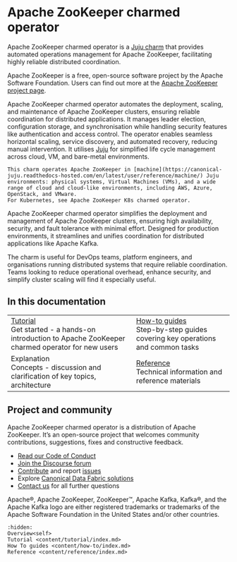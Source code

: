 # Apache ZooKeeper charmed operator

Apache ZooKeeper charmed operator is a [Juju charm](https://canonical-juju.readthedocs-hosted.com/en/latest/user/reference/charm/) that provides automated operations management for Apache ZooKeeper, facilitating highly reliable distributed coordination.

Apache ZooKeeper is a free, open-source software project by the Apache Software Foundation. Users can find out more at the [Apache ZooKeeper project page](https://zookeeper.apache.org/).

<!-- Apache ZooKeeper is a distributed coordination service widely used for managing configuration information, naming, synchronisation, and group services in distributed systems. -->

Apache ZooKeeper charmed operator automates the deployment, scaling, and maintenance of Apache ZooKeeper clusters, ensuring reliable coordination for distributed applications. It manages leader election, configuration storage, and synchronisation while handling security features like authentication and access control. The operator enables seamless horizontal scaling, service discovery, and automated recovery, reducing manual intervention. It utilises [Juju](https://juju.is/) for simplified life cycle management across cloud, VM, and bare-metal environments.

```{note}
This charm operates Apache ZooKeeper in [machine](https://canonical-juju.readthedocs-hosted.com/en/latest/user/reference/machine/) Juju environments: physical systems, Virtual Machines (VMs), and a wide range of cloud and cloud-like environments, including AWS, Azure, OpenStack, and VMware.
For Kubernetes, see Apache ZooKeeper K8s charmed operator.
```
<!-- TODO add a link to the K8s charm above -->

Apache ZooKeeper charmed operator simplifies the deployment and management of Apache ZooKeeper clusters, ensuring high availability, security, and fault tolerance with minimal effort. Designed for production environments, it streamlines and unifies coordination for distributed applications like Apache Kafka.

The charm is useful for DevOps teams, platform engineers, and organisations running distributed systems that require reliable coordination. Teams looking to reduce operational overhead, enhance security, and simplify cluster scaling will find it especially useful. 

## In this documentation

| | |
|--|--|
|  [Tutorial](content/tutorial/index.md) </br>  Get started - a hands-on introduction to Apache ZooKeeper charmed operator for new users </br> |  [How-to guides](content/how-to/index.md) </br> Step-by-step guides covering key operations and common tasks |
|  Explanation </br> Concepts - discussion and clarification of key topics, architecture | [Reference](content/reference/index.md) </br> Technical information and reference materials | 

## Project and community

Apache ZooKeeper charmed operator is a distribution of Apache ZooKeeper. It’s an open-source project that welcomes community contributions, suggestions, fixes and constructive feedback.

- [Read our Code of Conduct](https://ubuntu.com/community/code-of-conduct)
- [Join the Discourse forum](https://discourse.charmhub.io/tag/kafka)
- [Contribute](https://github.com/canonical/zookeeper-operator/blob/main/CONTRIBUTING.md) and report [issues](https://github.com/canonical/zookeeper-operator/issues/new)
- Explore [Canonical Data Fabric solutions](https://canonical.com/data)
- [Contact us](https://discourse.charmhub.io/t/13107) for all further questions

Apache®, Apache ZooKeeper, ZooKeeper™, Apache Kafka, Kafka®, and the Apache Kafka logo are either registered trademarks or trademarks of the Apache Software Foundation in the United States and/or other countries.

```{toctree}
:hidden:
Overview<self>
Tutorial <content/tutorial/index.md>
How To guides <content/how-to/index.md>
Reference <content/reference/index.md>
```
